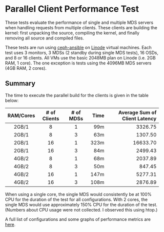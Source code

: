 # Parallel Client Performance Test

These tests evaluate the performance of single and multiple MDS servers when
handling requests from multiple clients. These clients are building the kernel:
first unpacking the source, compiling the kernel, and finally removing all
source and compiled files.

These tests are run using [ceph-ansible](http://github.com/ceph/ceph-ansible)
on [Linode](http://linode.com) virtual machines. Each test uses 3 monitors, 3
MDSs (2 standby during single MDS tests), 16 OSDs, and 8 or 16 clients. All VMs
use the basic 2048MB plan on Linode (i.e. 2GB RAM, 1 core). The one exception
is tests using the 4096MB MDS servers (4GB RAM, 2 cores).

## Summary

The time to execute the parallel build for the clients is given in the table below:

| RAM/Cores | # of Clients | # of MDSs | Time | Average Sum of Client Latency |
|:---------:|:------------:|:---------:| ----:| -----------------------------:|
| 2GB/1     | 8            | 1         | 99m  | 3326.75                       |
| 2GB/1     | 8            | 3         | 63m  | 1307.50                       |
| 2GB/1     | 16           | 1         | 323m | 16633.70                      |
| 2GB/1     | 16           | 3         | 84m  | 2499.43                       |
| 4GB/2     | 8            | 1         | 68m  | 2037.89                       |
| 4GB/2     | 8            | 3         | 50m  | 847.45                        |
| 4GB/2     | 16           | 1         | 147m | 5277.31                       |
| 4GB/2     | 16           | 3         | 108m | 2876.89                       |

When using a single core, the single MDS would consistently be at 100% CPU for
the duration of the test for all configurations. With 2 cores, the single MDS
would use approximately 150% CPU for the duration of the test. (Numbers about
CPU usage were not collected. I observed this using htop.)

A full list of configurations and some graphs of performance metrics are
[here](./configs.md).
